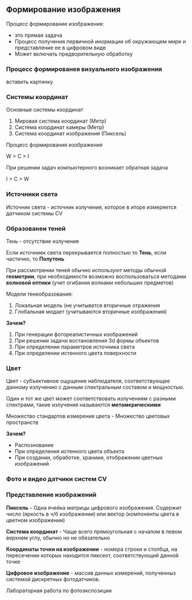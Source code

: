 ## Формирование изображения 
Процесс формирование изображения:

* это прямая задача 
* Процесс получения первичной инормации об окружающем мире и представление ее в цифровом виде 
* Может включать предворительную обработку 


### Процесс формированея визуального изображения 

вставить картинку 

### Системы координат 
Основные системы координат 

1. Мировая система координат (Метр)
2. Система координат камеры (Метр)
3. Система координат изображения (Пиксель)

Процесс формирования изображения

W > C > I 

При решении задач компьютерного возникает обратная задача

I > C > W

### Источники света 

Источник света - источник излучения, которое в иторе измеряется датчиком системы CV 

### Образованеи теней 

Тень - отсутствие излучения 

Если источниек света перекрывается полностью то **Тень**, если частично, то **Полутень**

При рассмотрении теней обычно используют методы обычной **геометрии**, при необходимости возможно воспользоваться методами **волновой оптики** (учет огибания волнами небольших предметов) 

Модели тенеобразования:

1. Локальная модель (не учитыватся вторичные отражения 
2. Глобальная модает (учитываются вторичные изображения)

**Зачем?**

1. При генерации фотореалистичных изображений 
2. При решении задачи востановления 3d формы объектов 
3. При определении параметров источника света 
4. При определении истенного цвета поверхности


### Цвет 

Цвет - субъективное ощущение наблюдателя, соответствующее данному излучению с данным спектральным составом и мощностью.

Один и тот же цвет может соответствовать излучениям с разными спектрами, такие излучения называются **метамерическими** 

Множество стандартов измерения цвета - Множество цветовых пространств 

**Зачем?**

* Распознование 
* При определения истенного цвета объекта 
* При создании, обработке, храниии, отображении цветных изображений 

### Фото и видео датчики систем CV 

### Представление изображений 

**Пиксель** - Одна ячейка матрицы цифрового изображения. Содержит число (яркость в ч/б изображении) или вектор (компоненты цвета в цветном изображении)

**Система координат** - Чаще всего прямоугольная с началом в левом верхнем углу, обычно но не обязательно 

**Координаты точки на изображении** - номера строки и столбца, на пересечении которых находится пиксеот, соответствующий данной точке 

**Цифровое изображение** - массив данных измерений, полученныз системой дискретных фотодатчиков. 

Лабораторная работа по фотоэкспозиции 

